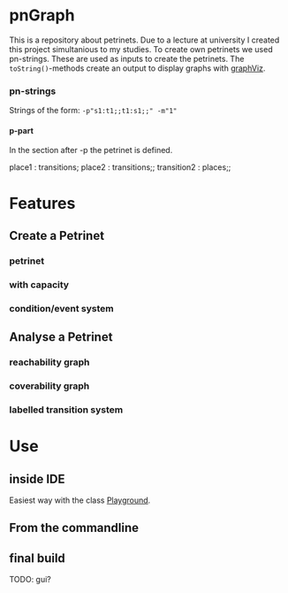 # pnGraph

This is a repository about petrinets. Due to a lecture at university I created this project simultanious to my studies.
To create own petrinets we used pn-strings. These are used as inputs to create the petrinets.
The ```toString()```-methods create an output to display graphs with [graphViz](http://www.graphviz.org/). 
### pn-strings
Strings of the form: ```-p"s1:t1;;t1:s1;;" -m"1"```
#### p-part
In the section after -p the petrinet is defined.

place1 : transitions; place2 : transitions;; transition2 : places;;

# Features
## Create a Petrinet
### petrinet
### with capacity
### condition/event system

## Analyse a Petrinet
### reachability graph
### coverability graph
### labelled transition system

# Use
## inside IDE 
Easiest way with the class [Playground](src/main/java/Playground.java).

## From the commandline

## final build
TODO: gui?

